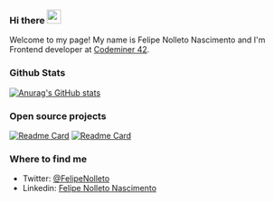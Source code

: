 ### Hi there <img src="https://media.giphy.com/media/hvRJCLFzcasrR4ia7z/giphy.gif" width="25px">


Welcome to my page!
My name is Felipe Nolleto Nascimento and I'm Frontend developer at [Codeminer 42](http://codeminer42.com/).


### Github Stats

[![Anurag's GitHub stats](https://github-readme-stats.vercel.app/api?username=nolleto&show_icons=true&theme=dark&hide_border=true)](https://github.com/anuraghazra/github-readme-stats)

### Open source projects

[![Readme Card](https://github-readme-stats.vercel.app/api/pin/?username=bayesjs&repo=bayesjs-editor&show_icons=true&theme=dark&hide_border=true)](https://github.com/anuraghazra/github-readme-stats)
[![Readme Card](https://github-readme-stats.vercel.app/api/pin/?username=bayesjs&repo=bayesjs&show_icons=true&theme=dark&hide_border=true)](https://github.com/anuraghazra/github-readme-stats)

### Where to find me
- Twitter: [@FelipeNolleto](https://twitter.com/FelipeNolleto)
- Linkedin: [Felipe Nolleto Nascimento](https://www.linkedin.com/in/felipe-nolleto-nascimento-a2a23788/)
